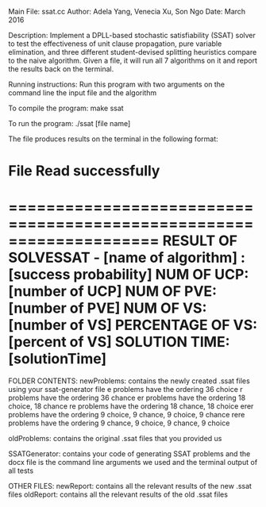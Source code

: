 Main File:   ssat.cc
Author: Adela Yang, Venecia Xu, Son Ngo
Date:   March 2016

Description:
Implement a DPLL-based stochastic satisfiability (SSAT) solver to test the
effectiveness of unit clause propagation, pure variable elimination, and
three different student-devised splitting heuristics compare to the naive 
algorithm.
Given a file, it will run all 7 algorithms on it and report the results back on the terminal.

Running instructions:
Run this program with two arguments on the command line the input file and the algorithm

To compile the program:
make ssat 

To run the program:
./ssat [file name]

The file produces results on the terminal in the following format:

File Read successfully
====================================================================

====================================================================
RESULT OF SOLVESSAT -  [name of algorithm] :  [success probability]
NUM OF UCP: [number of UCP]
NUM OF PVE: [number of PVE]
NUM OF VS: [number of VS]
PERCENTAGE OF VS: [percent of VS]
SOLUTION TIME: [solutionTime] 
====================================================================


FOLDER CONTENTS:
newProblems: contains the newly created .ssat files using your ssat-generator file
e problems have the ordering 36 choice
r problems have the ordering 36 chance
er problems have the ordering 18 choice, 18 chance
re problems have the ordering 18 chance, 18 choice
erer problems have the ordering 9 choice, 9 chance, 9 choice, 9 chance
rere problems have the ordering 9 chance, 9 choice, 9 chance, 9 choice

oldProblems: contains the original .ssat files that you provided us

SSATGenerator: contains your code of generating SSAT problems and the docx file is the command line arguments we used and the 					terminal output of all tests

OTHER FILES:
newReport: contains all the relevant results of the new .ssat files
oldReport: contains all the relevant results of the old .ssat files

